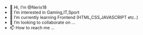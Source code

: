 - 👋 Hi, I’m @Nerix18
- 👀 I’m interested in Gaming,IT,Sport 
- 🌱 I’m currently learning Frontend (HTML,CSS,JAVASCRIPT etc..)
- 💞️ I’m looking to collaborate on ...
- 📫 How to reach me ...

<!---
Nerix18/Nerix18 is a ✨ special ✨ repository because its `README.md` (this file) appears on your GitHub profile.
You can click the Preview link to take a look at your changes.
--->
